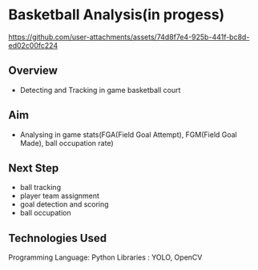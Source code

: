 # Basketball Analysis(in progess)
https://github.com/user-attachments/assets/74d8f7e4-925b-441f-bc8d-ed02c00fc224

## Overview
- Detecting and Tracking in game basketball court

## Aim
- Analysing in game stats(FGA(Field Goal Attempt), FGM(Field Goal Made), ball occupation rate)

## Next Step
- ball tracking
- player team assignment
- goal detection and scoring
- ball occupation

## Technologies Used
Programming Language: Python
Libraries           : YOLO, OpenCV
